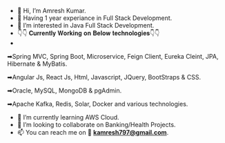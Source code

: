 - 👋 Hi, I’m Amresh Kumar.
- 💼 Having 1 year experiance in Full Stack Development. 
- 👀 I’m interested in Java Full Stack Development.
- 👇👇 𝐂𝐮𝐫𝐫𝐞𝐧𝐭𝐥𝐲 𝐖𝐨𝐫𝐤𝐢𝐧𝐠 𝐨𝐧 𝐁𝐞𝐥𝐨𝐰 𝐭𝐞𝐜𝐡𝐧𝐨𝐥𝐨𝐠𝐢𝐞𝐬👇👇
- 
➡Spring MVC, Spring Boot, Microservice, Feign Client, Eureka Cleint, JPA, Hibernate & MyBatis.

➡Angular Js, React Js, Html, Javascript, JQuery, BootStraps & CSS.

➡Oracle, MySQL, MongoDB & pgAdmin.

➡Apache Kafka, Redis, Solar, Docker and various technologies.
- 🌱 I’m currently learning AWS Cloud.
- 💞️ I’m looking to collaborate on Banking/Health Projects.
- 📫 You can reach me on 📧 **kamresh797@gmail.com**.
<!---
kamresh797/kamresh797 is a ✨ special ✨ repository because its `README.md` (this file) appears on your GitHub profile.
You can click the Preview link to take a look at your changes.
--->

